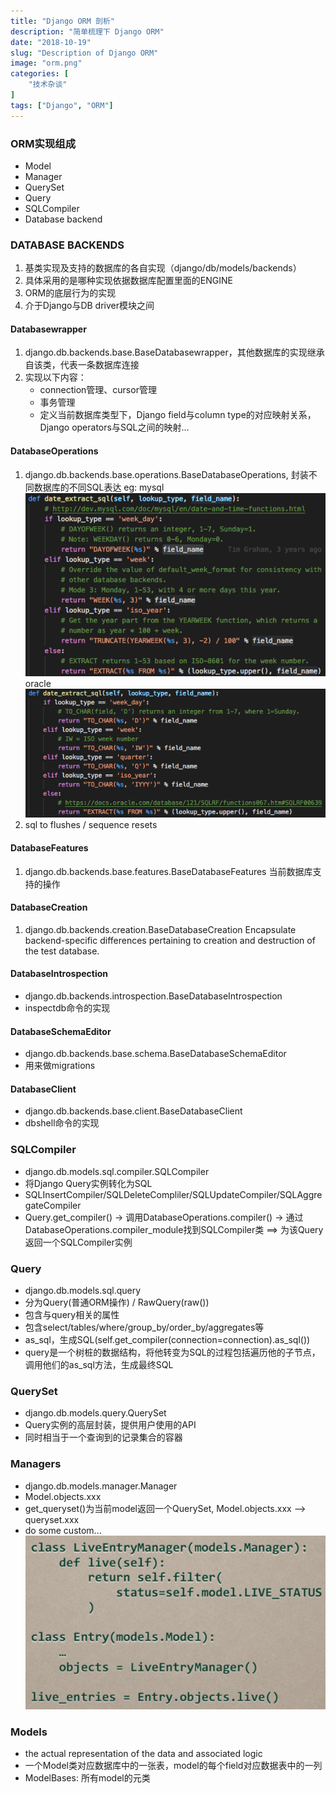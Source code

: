 ```yaml
---
title: "Django ORM 剖析"
description: "简单梳理下 Django ORM"
date: "2018-10-19"
slug: "Description of Django ORM"
image: "orm.png"
categories: [
    "技术杂谈"
]
tags: ["Django", "ORM"]
---
```



### ORM实现组成
- Model
- Manager
- QuerySet
- Query
- SQLCompiler
- Database backend


### DATABASE BACKENDS
1. 基类实现及支持的数据库的各自实现（django/db/models/backends）
2. 具体采用的是哪种实现依据数据库配置里面的ENGINE
3. ORM的底层行为的实现
4. 介于Django与DB driver模块之间

#### Databasewrapper
1. django.db.backends.base.BaseDatabasewrapper，其他数据库的实现继承自该类，代表一条数据库连接
2. 实现以下内容：
    - connection管理、cursor管理
    - 事务管理
    - 定义当前数据库类型下，Django field与column type的对应映射关系，Django operators与SQL之间的映射...

#### DatabaseOperations
1. django.db.backends.base.operations.BaseDatabaseOperations, 封装不同数据库的不同SQL表达
eg: 
mysql 
![](2018-10-08-11-48-04.png) 
oracle 
![](2018-10-08-11-48-44.png)
2. sql to flushes / sequence resets

#### DatabaseFeatures
1. django.db.backends.base.features.BaseDatabaseFeatures 当前数据库支持的操作

#### DatabaseCreation
1. django.db.backends.creation.BaseDatabaseCreation  Encapsulate backend-specific differences pertaining to creation and destruction of the test database.

#### DatabaseIntrospection
- django.db.backends.introspection.BaseDatabaseIntrospection
- inspectdb命令的实现

#### DatabaseSchemaEditor
- django.db.backends.base.schema.BaseDatabaseSchemaEditor
- 用来做migrations

#### DatabaseClient
- django.db.backends.base.client.BaseDatabaseClient
- dbshell命令的实现


### SQLCompiler
- django.db.models.sql.compiler.SQLCompiler
- 将Django Query实例转化为SQL 
- SQLInsertCompiler/SQLDeleteCompliler/SQLUpdateCompiler/SQLAggregateCompiler
- Query.get_compiler() -> 调用DatabaseOperations.compiler() -> 通过DatabaseOperations.compiler_module找到SQLCompiler类 ==> 为该Query返回一个SQLCompiler实例


### Query
- django.db.models.sql.query
- 分为Query(普通ORM操作) / RawQuery(raw())
- 包含与query相关的属性
- 包含select/tables/where/group_by/order_by/aggregates等
- as_sql，生成SQL(self.get_compiler(connection=connection).as_sql())
- query是一个树桩的数据结构，将他转变为SQL的过程包括遍历他的子节点，调用他们的as_sql方法，生成最终SQL


### QuerySet
- django.db.models.query.QuerySet
- Query实例的高层封装，提供用户使用的API
- 同时相当于一个查询到的记录集合的容器


### Managers
- django.db.models.manager.Manager
- Model.objects.xxx
- get_queryset()为当前model返回一个QuerySet, Model.objects.xxx --> queryset.xxx
- do some custom...
![](2018-10-08-15-38-40.png)


### Models
- the actual representation of the data and associated logic
- 一个Model类对应数据库中的一张表，model的每个field对应数据表中的一列
- ModelBases: 所有model的元类



